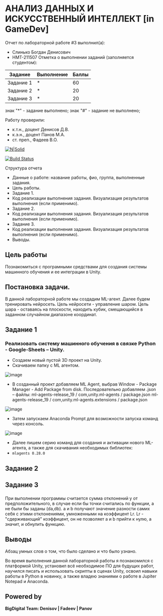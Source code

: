 # АНАЛИЗ ДАННЫХ И ИСКУССТВЕННЫЙ ИНТЕЛЛЕКТ [in GameDev]
Отчет по лабораторной работе #3 выполнил(а):
- Слинько Богдан Денисович
- НМТ-211507
Отметка о выполнении заданий (заполняется студентом):

| Задание | Выполнение | Баллы |
| ------ | ------ | ------ |
| Задание 1 | * | 60 |
| Задание 2 | * | 20 |
| Задание 3 | * | 20 |

знак "*" - задание выполнено; знак "#" - задание не выполнено;

Работу проверили:
- к.т.н., доцент Денисов Д.В.
- к.э.н., доцент Панов М.А.
- ст. преп., Фадеев В.О.

[![N|Solid](https://cldup.com/dTxpPi9lDf.thumb.png)](https://nodesource.com/products/nsolid)

[![Build Status](https://travis-ci.org/joemccann/dillinger.svg?branch=master)](https://travis-ci.org/joemccann/dillinger)

Структура отчета

- Данные о работе: название работы, фио, группа, выполненные задания.
- Цель работы.
- Задание 1.
- Код реализации выполнения задания. Визуализация результатов выполнения (если применимо).
- Задание 2.
- Код реализации выполнения задания. Визуализация результатов выполнения (если применимо).
- Задание 3.
- Код реализации выполнения задания. Визуализация результатов выполнения (если применимо).
- Выводы.

## Цель работы
Познакомиться с програмными средствами для создания cистемы машинного обучения и ее интеграции в Unity.

## Постановка задачи.
В данной лабораторной работе мы создадим ML-агент. Далее будем тренировать нейросеть. Цель нейросети - управление шаром. Цель шара - оставаясь на плоскости, находить кубик, смещающийся в заданном случайном диапазоне координат.

## Задание 1
### Реализовать систему машинного обучения в связке Python - Google-Sheets – Unity.
-	Создаем новый пустой 3D проект на Unity.
-	Скачиваем папку с ML агентом. 

![image](https://user-images.githubusercontent.com/114569910/197943922-8c1c3fcd-d4b5-43f5-94f8-aba7a1b67846.png)
- В созданный проект добавляем ML Agent, выбрав Window - Package Manager - Add Package from disk. Последовательно добавляем .json – файлы:
	ml-agents-release_19 / com,unity.ml-agents / package.json
	ml-agents-release_19 / com,unity.ml-agents.extensions / package.json
  
![image](https://user-images.githubusercontent.com/114569910/197944844-45e2d5d1-c8d9-4b1a-9061-52653348d942.png)
-	Затем запускаем Anaconda Prompt для возможности запуска команд через консоль.

![image](https://user-images.githubusercontent.com/114569910/197945025-c1e56b8a-fdf4-45bf-a23d-255f0713c980.png)
-	Далее пишем серию команд для создания и активации нового ML-агента, а также для скачивания необходимых библиотек:
-	`mlagents 0.28.0`

## Задание 2
### 

## Задание 3
### 
При выполнении программы считается сумма отклонений y от предположительного, в случае если бы точки считались по функции, а не были бы заданы (da,db). a и b получают значение разности самих себя с этими отклонениями, умноженными на коэффицент Lr. Lr - "сдерживающий" коэффицент, он не позволяет a и b прийти к нулю, а значит, и обнулить функцию.
## Выводы
Абзац умных слов о том, что было сделано и что было узнано.

Во время выполнения данной лабораторной работы я познакомился с платформой Unity, установил всё необходимое ПО для будущих работ, научился писать и использовать скрипты в сценах Unity, освоил навыки работы в Python в новинку, а также владею знаниями о работе в Jupiter Notepad и Anaconda.

## Powered by

**BigDigital Team: Denisov | Fadeev | Panov**
